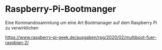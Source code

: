 # Raspberry-Pi-Bootmanger
Eine Kommandosammlung um eine Art Bootmanager auf dem Raspberry Pi zu verwirklichen

https://www.raspberry-pi-geek.de/ausgaben/rpg/2020/02/multiboot-fuer-raspbian-2/
